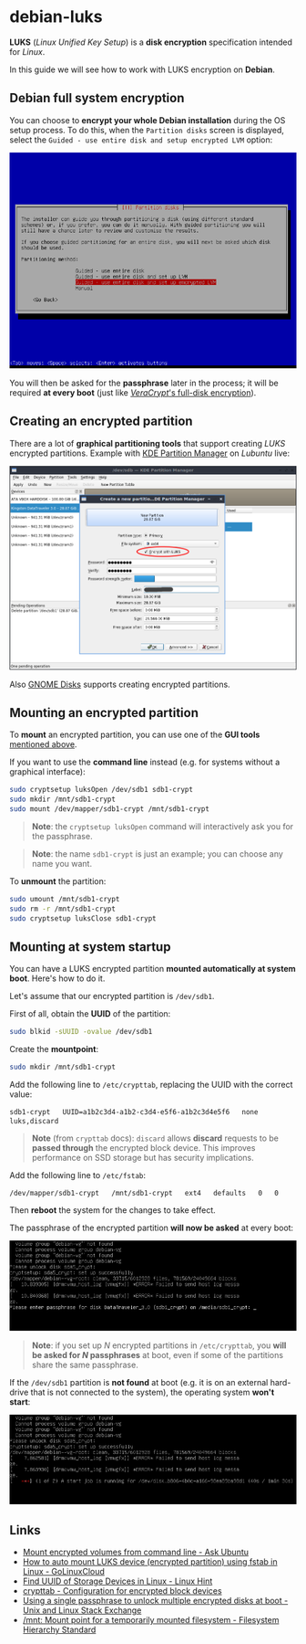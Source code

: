 # debian-luks

**LUKS** (_Linux Unified Key Setup_) is a **disk encryption** specification intended for _Linux_.

In this guide we will see how to work with LUKS encryption on **Debian**.

## Debian full system encryption

You can choose to **encrypt your whole Debian installation** during the OS setup process. To do this, when the `Partition disks` screen is displayed, select the `Guided - use entire disk and setup encrypted LVM` option:

![](img/screen01-setup-encrypted.png)

You will then be asked for the **passphrase** later in the process; it will be required **at every boot** (just like [_VeraCrypt_'s full-disk encryption](https://veracrypt.eu/en/System%20Encryption.html)).

## Creating an encrypted partition

There are a lot of **graphical partitioning tools** that support creating _LUKS_ encrypted partitions. Example with [KDE Partition Manager](https://apps.kde.org/partitionmanager/) on _Lubuntu_ live:

![](img/screen02-encrypt-partition.png)

Also [GNOME Disks](https://apps.gnome.org/DiskUtility/) supports creating encrypted partitions.

## Mounting an encrypted partition

To **mount** an encrypted partition, you can use one of the **GUI tools** [mentioned above](#creating-an-encrypted-partition).

If you want to use the **command line** instead (e.g. for systems without a graphical interface):

```bash
sudo cryptsetup luksOpen /dev/sdb1 sdb1-crypt
sudo mkdir /mnt/sdb1-crypt
sudo mount /dev/mapper/sdb1-crypt /mnt/sdb1-crypt
```

> **Note**: the `cryptsetup luksOpen` command will interactively ask you for the passphrase.

> **Note**: the name `sdb1-crypt` is just an example; you can choose any name you want.

To **unmount** the partition:

```bash
sudo umount /mnt/sdb1-crypt
sudo rm -r /mnt/sdb1-crypt
sudo cryptsetup luksClose sdb1-crypt
```

## Mounting at system startup

You can have a LUKS encrypted partition **mounted automatically at system boot**. Here's how to do it.

Let's assume that our encrypted partition is `/dev/sdb1`.

First of all, obtain the **UUID** of the partition:

```bash
sudo blkid -sUUID -ovalue /dev/sdb1
```

Create the **mountpoint**:

```bash
sudo mkdir /mnt/sdb1-crypt
```

Add the following line to `/etc/crypttab`, replacing the UUID with the correct value:

```
sdb1-crypt   UUID=a1b2c3d4-a1b2-c3d4-e5f6-a1b2c3d4e5f6   none   luks,discard
```

> **Note** (from `crypttab` docs): `discard` allows **discard** requests to be **passed through** the encrypted block device. This improves performance on SSD storage but has security implications.

Add the following line to `/etc/fstab`:

```
/dev/mapper/sdb1-crypt   /mnt/sdb1-crypt   ext4   defaults   0   0
```

Then **reboot** the system for the changes to take effect.

The passphrase of the encrypted partition **will now be asked** at every boot:

![](img/screen03-startup-found.png)

> **Note**: if you set up _N_ encrypted partitions in `/etc/crypttab`, you **will be asked for _N_ passphrases** at boot, even if some of the partitions share the same passphrase.

If the `/dev/sdb1` partition is **not found** at boot (e.g. it is on an external hard-drive that is not connected to the system), the operating system **won't start**:

![](img/screen04-startup-not-found.png)

## Links

- [Mount encrypted volumes from command line - Ask Ubuntu](https://askubuntu.com/questions/63594/mount-encrypted-volumes-from-command-line/63598#63598)
- [How to auto mount LUKS device (encrypted partition) using fstab in Linux - GoLinuxCloud](https://www.golinuxcloud.com/mount-luks-encrypted-disk-partition-linux/)
- [Find UUID of Storage Devices in Linux - Linux Hint](https://linuxhint.com/uuid_storage_devices_linux/)
- [crypttab - Configuration for encrypted block devices](https://www.freedesktop.org/software/systemd/man/crypttab.html)
- [Using a single passphrase to unlock multiple encrypted disks at boot - Unix and Linux Stack Exchange](https://unix.stackexchange.com/questions/392284/using-a-single-passphrase-to-unlock-multiple-encrypted-disks-at-boot/392286#392286)
- [/mnt: Mount point for a temporarily mounted filesystem - Filesystem Hierarchy Standard](https://www.pathname.com/fhs/pub/fhs-2.3.html#MNTMOUNTPOINTFORATEMPORARILYMOUNT)

